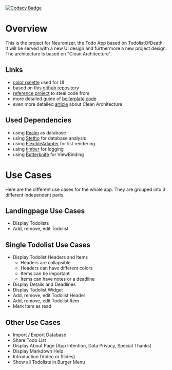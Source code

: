 [![Codacy Badge](https://api.codacy.com/project/badge/Grade/c5a4c050771f4ae19aa181abae7e0ea3)](https://www.codacy.com/app/djuelg/Neuronizer?utm_source=github.com&amp;utm_medium=referral&amp;utm_content=djuelg/Neuronizer&amp;utm_campaign=Badge_Grade)

# Overview

This is the project for Neuronizer, the Todo App based on TodolistOfDeath.
It will be served with a new UI design and furthermore a new project design.
The architecture is based on "Clean Architecture".

## Links
* [color palette](http://htmlpreview.github.com/?https://github.com/djuelg/Neuronizer/blob/master/palette.html) used for UI
* based on this [github repository](https://github.com/dmilicic/Android-Clean-Boilerplate)
* [reference project](https://github.com/dmilicic/android-clean-sample-app) to steal code from
* more detailed guide of [boilerplate code](https://medium.com/@dmilicic/a-detailed-guide-on-developing-android-apps-using-the-clean-architecture-pattern-d38d71e94029)
* even more detailed [article](https://fernandocejas.com/2014/09/03/architecting-android-the-clean-way/) about Clean Architecture

## Used Dependencies
* using [Realm](https://realm.io/docs/java/latest/) as database
* using [Stetho](https://github.com/uPhyca/stetho-realm) for database analysis
* using [FlexibleAdapter](https://github.com/davideas/FlexibleAdapter) for list rendering
* using [timber](https://github.com/JakeWharton/timber) for logging
* using [Butterknife](http://jakewharton.github.io/butterknife/) for ViewBinding

# Use Cases
Here are the different use cases for the whole app. 
They are grouped into 3 different independent parts.

## Landingpage Use Cases

* Display Todolists
* Add, remove, edit Todolist

## Single Todolist Use Cases

* Display Todolist Headers and Items
    * Headers are collapsible
    * Headers can have different colors
    * Items can be important
    * Items can have notes or a deadline
* Display Details and Deadlines
* Display Todolist Widget 
* Add, remove, edit Todolist Header
* Add, remove, edit Todolist Item
* Mark Item as read

## Other Use Cases

* Import / Export Database
* Share Todo List
* Display About Page (App Intention, Data Privacy, Special Thanks)
* Display Markdown Help
* Introduction (Video or Slides)
* Show all Todolists in Burger Menu